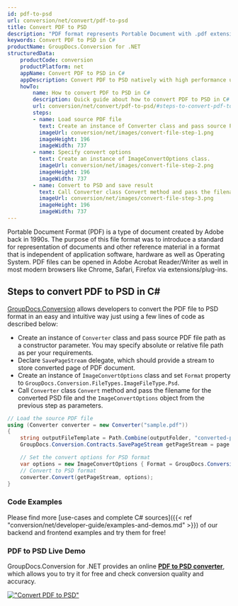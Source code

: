 ```yaml
---
id: pdf-to-psd
url: conversion/net/convert/pdf-to-psd
title: Convert PDF to PSD
description: "PDF format represents Portable Document with .pdf extension. Learn how to convert PDF to PSD file programmatically in C# language using GroupDocs.Conversion for .NET library."
keywords: Convert PDF to PSD in C#
productName: GroupDocs.Conversion for .NET
structuredData:
    productCode: conversion
    productPlatform: net
    appName: Convert PDF to PSD in C#
    appDescription: Convert PDF to PSD natively with high performance using C# language and server side GroupDocs.Conversion for .NET APIs, without the use of any software like Microsoft or Open Office.
    howTo:
        name: How to convert PDF to PSD in C# 
        description: Quick guide about how to convert PDF to PSD in C# with high performance and accuracy.
        url: conversion/net/convert/pdf-to-psd/#steps-to-convert-pdf-to-psd-in-c
        steps:
        - name: Load source PDF file 
          text: Create an instance of Converter class and pass source PDF file path as a constructor parameter. You may specify absolute or relative file path as per your requirements. 
          imageUrl: conversion/net/images/convert-file-step-1.png
          imageHeight: 196
          imageWidth: 737
        - name: Specify convert options 
          text: Create an instance of ImageConvertOptions class.
          imageUrl: conversion/net/images/convert-file-step-2.png
          imageHeight: 196
          imageWidth: 737
        - name: Convert to PSD and save result 
          text: Call Converter class Convert method and pass the filename for the converted HTML file and the ImageConvertOptions object from the previous step as parameters.
          imageUrl: conversion/net/images/convert-file-step-3.png
          imageHeight: 196
          imageWidth: 737
---
```


Portable Document Format (PDF) is a type of document created by Adobe back in 1990s. The purpose of this file format was to introduce a standard for representation of documents and other reference material in a format that is independent of application software, hardware as well as Operating System. PDF files can be opened in Adobe Acrobat Reader/Writer as well in most modern browsers like Chrome, Safari, Firefox via extensions/plug-ins.

## Steps to convert PDF to PSD in C#

[GroupDocs.Conversion](https://products.groupdocs.com/conversion/net) allows developers to convert the PDF file to PSD format in an easy and intuitive way just using a few lines of code as described below:

* Create an instance of `Converter` class and pass source PDF file path as a constructor parameter. You may specify absolute or relative file path as per your requirements. 
* Declare `SavePageStream` delegate, which should provide a stream to store converted page of PDF document.
* Create an instance of `ImageConvertOptions` class and set `Format` property to `GroupDocs.Conversion.FileTypes.ImageFileType.Psd`.
* Call `Converter` class `Convert` method and pass the filename for the converted PSD file and the `ImageConvertOptions` object from the previous step as parameters.

```csharp
// Load the source PDF file
using (Converter converter = new Converter("sample.pdf"))
{
    string outputFileTemplate = Path.Combine(outputFolder, "converted-page-{0}.psd");
    GroupDocs.Conversion.Contracts.SavePageStream getPageStream = page => new FileStream(string.Format(outputFileTemplate, page), FileMode.Create);

    // Set the convert options for PSD format
    var options = new ImageConvertOptions { Format = GroupDocs.Conversion.FileTypes.ImageFileType.Psd };   
    // Convert to PSD format
    converter.Convert(getPageStream, options);
}
```

### Code Examples

Please find more [use-cases and complete C# sources]({{< ref "conversion/net/developer-guide/examples-and-demos.md" >}}) of our backend and frontend examples and try them for free!

### PDF to PSD Live Demo

GroupDocs.Conversion for .NET provides an online [**PDF to PSD converter**](https://products.groupdocs.app/conversion/pdf-to-psd), which allows you to try it for free and check conversion quality and accuracy.

[!["Convert PDF to PSD"](conversion/net/images/convert-to-psd/convert-pdf-to-psd.png)](https://products.groupdocs.app/conversion/pdf-to-psd)
